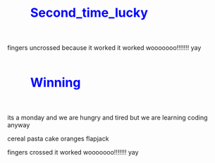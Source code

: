 # Second_time_lucky

fingers uncrossed because it worked
it worked wooooooo!!!!!!! yay
<body>
<h1>
Winning
</h1>
<p>
its a monday and we are hungry and tired but we are learning coding anyway
</p>
<p>
cereal pasta cake oranges flapjack
</p>
</body>


fingers crossed
it worked wooooooo!!!!!!! yay
<style>
h1 {
	color: blue;
	padding: 40px;
	margin: 10px 12px;
}
</style>

